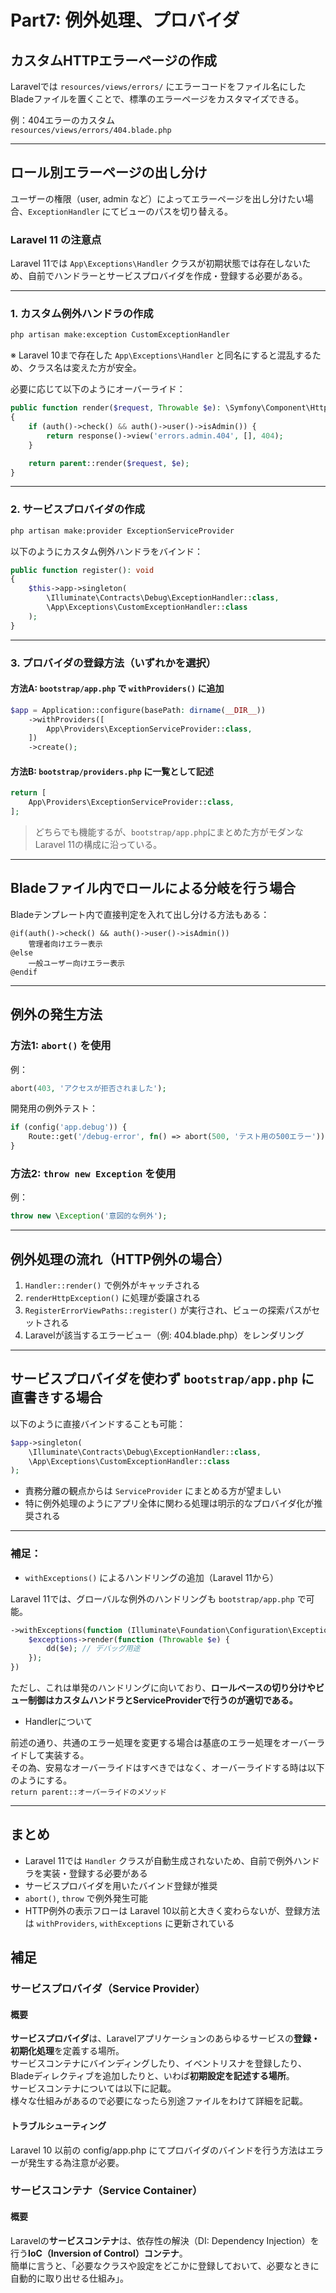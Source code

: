 # Part7: 例外処理、プロバイダ

## カスタムHTTPエラーページの作成

Laravelでは `resources/views/errors/` にエラーコードをファイル名にしたBladeファイルを置くことで、標準のエラーページをカスタマイズできる。

例：404エラーのカスタム  
`resources/views/errors/404.blade.php`

---

## ロール別エラーページの出し分け

ユーザーの権限（user, admin など）によってエラーページを出し分けたい場合、`ExceptionHandler` にてビューのパスを切り替える。

### Laravel 11 の注意点

Laravel 11では `App\Exceptions\Handler` クラスが初期状態では存在しないため、自前でハンドラーとサービスプロバイダを作成・登録する必要がある。

---

### 1. カスタム例外ハンドラの作成

```bash
php artisan make:exception CustomExceptionHandler
```

※ Laravel 10まで存在した `App\Exceptions\Handler` と同名にすると混乱するため、クラス名は変えた方が安全。

必要に応じて以下のようにオーバーライド：

```php
public function render($request, Throwable $e): \Symfony\Component\HttpFoundation\Response
{
    if (auth()->check() && auth()->user()->isAdmin()) {
        return response()->view('errors.admin.404', [], 404);
    }

    return parent::render($request, $e);
}
```

---

### 2. サービスプロバイダの作成

```bash
php artisan make:provider ExceptionServiceProvider
```

以下のようにカスタム例外ハンドラをバインド：

```php
public function register(): void
{
    $this->app->singleton(
        \Illuminate\Contracts\Debug\ExceptionHandler::class,
        \App\Exceptions\CustomExceptionHandler::class
    );
}
```

---

### 3. プロバイダの登録方法（いずれかを選択）

#### 方法A: `bootstrap/app.php` で `withProviders()` に追加

```php
$app = Application::configure(basePath: dirname(__DIR__))
    ->withProviders([
        App\Providers\ExceptionServiceProvider::class,
    ])
    ->create();
```

#### 方法B: `bootstrap/providers.php` に一覧として記述

```php
return [
    App\Providers\ExceptionServiceProvider::class,
];
```

> どちらでも機能するが、`bootstrap/app.php`にまとめた方がモダンなLaravel 11の構成に沿っている。

---

## Bladeファイル内でロールによる分岐を行う場合

Bladeテンプレート内で直接判定を入れて出し分ける方法もある：

```blade
@if(auth()->check() && auth()->user()->isAdmin())
    管理者向けエラー表示
@else
    一般ユーザー向けエラー表示
@endif
```

---

## 例外の発生方法

### 方法1: `abort()` を使用

例：

```php
abort(403, 'アクセスが拒否されました');
```

開発用の例外テスト：

```php
if (config('app.debug')) {
    Route::get('/debug-error', fn() => abort(500, 'テスト用の500エラー'));
}
```

### 方法2: `throw new Exception` を使用

例：

```php
throw new \Exception('意図的な例外');
```

---

## 例外処理の流れ（HTTP例外の場合）

1. `Handler::render()` で例外がキャッチされる  
2. `renderHttpException()` に処理が委譲される  
3. `RegisterErrorViewPaths::register()` が実行され、ビューの探索パスがセットされる  
4. Laravelが該当するエラービュー（例: 404.blade.php）をレンダリング

---

## サービスプロバイダを使わず `bootstrap/app.php` に直書きする場合

以下のように直接バインドすることも可能：

```php
$app->singleton(
    \Illuminate\Contracts\Debug\ExceptionHandler::class,
    \App\Exceptions\CustomExceptionHandler::class
);
```

- 責務分離の観点からは `ServiceProvider` にまとめる方が望ましい
- 特に例外処理のようにアプリ全体に関わる処理は明示的なプロバイダ化が推奨される

---

### 補足：

- `withExceptions()` によるハンドリングの追加（Laravel 11から）

Laravel 11では、グローバルな例外のハンドリングも `bootstrap/app.php` で可能。

```php
->withExceptions(function (Illuminate\Foundation\Configuration\Exceptions $exceptions) {
    $exceptions->render(function (Throwable $e) {
        dd($e); // デバッグ用途
    });
})
```

ただし、これは単発のハンドリングに向いており、**ロールベースの切り分けやビュー制御はカスタムハンドラとServiceProviderで行うのが適切である。**

- Handlerについて

前述の通り、共通のエラー処理を変更する場合は基底のエラー処理をオーバーライドして実装する。  
その為、安易なオーバーライドはすべきではなく、オーバーライドする時は以下のようにする。  
`return parent::オーバーライドのメソッド`

---

## まとめ

- Laravel 11では `Handler` クラスが自動生成されないため、自前で例外ハンドラを実装・登録する必要がある
- サービスプロバイダを用いたバインド登録が推奨
- `abort()`, `throw` で例外発生可能
- HTTP例外の表示フローは Laravel 10以前と大きく変わらないが、登録方法は `withProviders`, `withExceptions` に更新されている


## 補足

### サービスプロバイダ（Service Provider）

#### 概要
**サービスプロバイダ**は、Laravelアプリケーションのあらゆるサービスの**登録・初期化処理**を定義する場所。  
サービスコンテナにバインディングしたり、イベントリスナを登録したり、Bladeディレクティブを追加したりと、いわば**初期設定を記述する場所**。  
サービスコンテナについては以下に記載。  
様々な仕組みがあるので必要になったら別途ファイルをわけて詳細を記載。  

#### トラブルシューティング

Laravel 10 以前の config/app.php にてプロバイダのバインドを行う方法はエラーが発生する為注意が必要。


### サービスコンテナ（Service Container）

#### 概要
Laravelの**サービスコンテナ**は、依存性の解決（DI: Dependency Injection）を行う**IoC（Inversion of Control）コンテナ**。  
簡単に言うと、「必要なクラスや設定をどこかに登録しておいて、必要なときに自動的に取り出せる仕組み」。  

